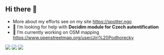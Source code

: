 ## Hi there 👋

- More about my efforts see on my site https://spotter.ngo
- 🤔 I’m looking for help with **Decidim module for Czech autentification**
- 🔭 I’m currently working on OSM mapping https://www.openstreetmap.org/user/Jiri%20Podhorecky

<!--
**trendspotter/trendspotter** is a ✨ _special_ ✨ repository because its `README.md` (this file) appears on your GitHub profile.

Here are some ideas to get you started:

- 🌱 I’m currently learning ...
- 👯 I’m looking to collaborate on ...
- 💬 Ask me about ...
- 📫 How to reach me: ...
- 😄 Pronouns: ...
- ⚡ Fun fact: ...
-->

[![](https://ossrank.com/widget/459900)](https://ossrank.com/c/459900)
[![](https://ossrank.com/widget/443868)](https://ossrank.com/c/443868)
[![](https://ossrank.com/widget/673896)](https://ossrank.com/c/673896)
